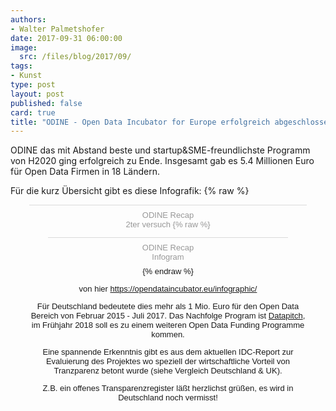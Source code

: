 ```yaml
---
authors: 
- Walter Palmetshofer
date: 2017-09-31 06:00:00
image:
  src: /files/blog/2017/09/ 
tags:
- Kunst
type: post
layout: post
published: false
card: true
title: "ODINE - Open Data Incubator for Europe erfolgreich abgeschlossen!" 
---
```


ODINE das mit Abstand beste und startup&SME-freundlichste Programm von H2020 ging erfolgreich zu Ende. 
Insgesamt gab es 5.4 Millionen Euro für Open Data Firmen in 18 Ländern.

Für die kurz Übersicht gibt es diese Infografik:
{% raw %}
<div style="padding:8px 0;font-family:Arial!important;font-size:13px!important;line-height:15px!important;text-align:center;border-top:1px solid #dadada;margin:0 30px"><a href="https://infogram.com/8f03bbc0-e819-4e13-82bd-2e606bdcb505" style="color:#989898!important;text-decoration:none!important;" target="_blank">ODINE Recap</a><br><a href="https://infogram.com" style="color:#989898!important;text-decoration:none!important;" target="_blank" 
{% endraw %}


2ter versuch
{% raw %}
<div class="infogram-embed" data-id="_/g1nJ9jOpBlHdpj1zRSiN" data-type="interactive" data-title="ODINE Recap"></div><script>!function(e,t,s,i){var n="InfogramEmbeds",o=e.getElementsByTagName("script"),d=o[0],r=/^http:/.test(e.location)?"http:":"https:";if(/^\/{2}/.test(i)&&(i=r+i),window[n]&&window[n].initialized)window[n].process&&window[n].process();else if(!e.getElementById(s)){var a=e.createElement("script");a.async=1,a.id=s,a.src=i,d.parentNode.insertBefore(a,d)}}(document,0,"infogram-async","https://e.infogram.com/js/dist/embed-loader-min.js");</script><div style="padding:8px 0;font-family:Arial!important;font-size:13px!important;line-height:15px!important;text-align:center;border-top:1px solid #dadada;margin:0 30px"><a href="https://infogram.com/8f03bbc0-e819-4e13-82bd-2e606bdcb505" style="color:#989898!important;text-decoration:none!important;" target="_blank">ODINE Recap</a><br><a href="https://infogram.com" style="color:#989898!important;text-decoration:none!important;" target="_blank" rel="nofollow">Infogram</a></div>
{% endraw %}

von hier
https://opendataincubator.eu/infographic/

Für Deutschland bedeutete dies mehr als 1 Mio. Euro für den Open Data Bereich von Februar 2015 - Juli 2017.
Das Nachfolge Program ist [Datapitch](https://datapitch.eu/), im Frühjahr 2018 soll es zu einem weiteren Open Data Funding Programme kommen.


Eine spannende Erkenntnis gibt es aus dem aktuellen IDC-Report zur Evaluierung des Projektes 
wo speziell der wirtschaftliche Vorteil von Tranzparenz betont wurde (siehe Vergleich Deutschland & UK).

Z.B. ein offenes Transparenzregister läßt herzlichst grüßen, es wird in Deutschland noch vermisst!




